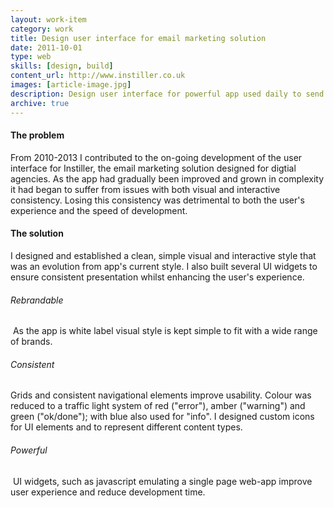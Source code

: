 ```yaml
---
layout: work-item
category: work
title: Design user interface for email marketing solution
date: 2011-10-01
type: web
skills: [design, build]
content_url: http://www.instiller.co.uk
images: [article-image.jpg]
description: Design user interface for powerful app used daily to send millions of emails for brands such as Premier Inn and HMV
archive: true
---
```


#### The problem

From 2010-2013 I contributed to the on-going development of the user interface for Instiller, the email marketing solution designed for digtial agencies. As the app had gradually been improved and grown in complexity it had began to suffer from issues with both visual and interactive consistency. Losing this consistency was detrimental to both the user's experience and the speed of development.

#### The solution

I designed and established a clean, simple visual and interactive style that was an evolution from app's current style. I also built several UI widgets to ensure consistent presentation whilst enhancing the user's experience.

###### Rebrandable
<img src="/img/work-article-instiller-ui-rebrand.png" alt="" title="Screenshot of rebrandable UI"/>
As the app is white label visual style is kept simple to fit with a wide range of brands.


###### Consistent
Grids and consistent navigational elements improve usability. Colour was reduced to a traffic light system of red ("error"), amber ("warning") and green ("ok/done"); with blue also used for "info". I designed custom icons for UI elements and to represent different content types.

###### Powerful
<img src="/img/work-article-instiller-ui-item.png" alt="" title="Screenshot of UI element"/>
UI widgets, such as javascript emulating a single page web-app improve user experience and reduce development time.
